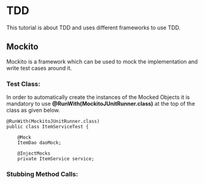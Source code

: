 # TDD

This tutorial is about TDD and uses different frameworks to use TDD.

## Mockito

Mockito is a framework which can be used to mock the implementation and write test cases around it.

### Test Class:

In order to automatically create the instances of the Mocked Objects it is mandatory to use **@RunWith(MockitoJUnitRunner.class)** at the top of the class as given below.


```
@RunWith(MockitoJUnitRunner.class)
public class ItemServiceTest {

    @Mock
    ItemDao daoMock;

    @InjectMocks
    private ItemService service;

```

### Stubbing Method Calls:
